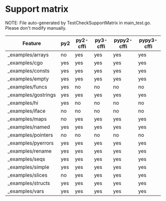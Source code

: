 # Support matrix

NOTE: File auto-generated by TestCheckSupportMatrix in main_test.go. Please
don't modify manually.

Feature |py2 | py2-cffi | py3-cffi | pypy2-cffi | pypy3-cffi
--- | --- | --- | --- | --- | ---
_examples/arrays | no | yes | yes | yes | yes
_examples/cgo | yes | yes | yes | yes | yes
_examples/consts | yes | yes | yes | yes | yes
_examples/empty | yes | yes | yes | yes | yes
_examples/funcs | yes | no | no | no | no
_examples/gostrings | yes | yes | yes | yes | yes
_examples/hi | yes | no | no | no | no
_examples/iface | no | no | no | no | no
_examples/maps | no | yes | yes | yes | yes
_examples/named | yes | yes | yes | yes | yes
_examples/pointers | no | no | no | no | no
_examples/pyerrors | yes | yes | yes | yes | yes
_examples/rename | yes | yes | yes | yes | yes
_examples/seqs | yes | yes | yes | yes | yes
_examples/simple | yes | yes | yes | yes | yes
_examples/slices | no | yes | yes | yes | yes
_examples/structs | yes | yes | yes | yes | yes
_examples/vars | yes | yes | yes | yes | yes
